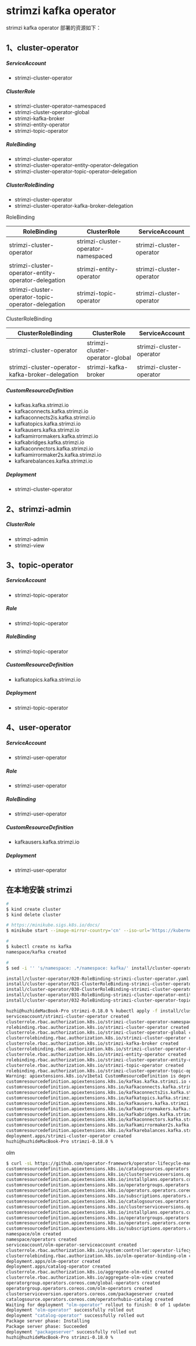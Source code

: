 # strimzi kafka operator

strimzi kafka operator 部署的资源如下：

## 1、cluster-operator

##### ServiceAccount
* strimzi-cluster-operator

##### ClusterRole
* strimzi-cluster-operator-namespaced
* strimzi-cluster-operator-global
* strimzi-kafka-broker
* strimzi-entity-operator
* strimzi-topic-operator

##### RoleBinding
* strimzi-cluster-operator
* strimzi-cluster-operator-entity-operator-delegation
* strimzi-cluster-operator-topic-operator-delegation

##### ClusterRoleBinding
* strimzi-cluster-operator
* strimzi-cluster-operator-kafka-broker-delegation


RoleBinding

| RoleBinding                                         | ClusterRole                         | ServiceAccount           |
| --------------------------------------------------- | ----------------------------------- | ------------------------ |
| strimzi-cluster-operator                            | strimzi-cluster-operator-namespaced | strimzi-cluster-operator |
| strimzi-cluster-operator-entity-operator-delegation | strimzi-entity-operator             | strimzi-cluster-operator |
| strimzi-cluster-operator-topic-operator-delegation  | strimzi-topic-operator              | strimzi-cluster-operator |


ClusterRoleBinding

| ClusterRoleBinding                               | ClusterRole                     | ServiceAccount           |
| ------------------------------------------------ | ------------------------------- | ------------------------ |
| strimzi-cluster-operator                         | strimzi-cluster-operator-global | strimzi-cluster-operator |
| strimzi-cluster-operator-kafka-broker-delegation | strimzi-kafka-broker            | strimzi-cluster-operator |




##### CustomResourceDefinition
* kafkas.kafka.strimzi.io
* kafkaconnects.kafka.strimzi.io
* kafkaconnects2is.kafka.strimzi.io
* kafkatopics.kafka.strimzi.io
* kafkausers.kafka.strimzi.io
* kafkamirrormakers.kafka.strimzi.io
* kafkabridges.kafka.strimzi.io
* kafkaconnectors.kafka.strimzi.io
* kafkamirrormaker2s.kafka.strimzi.io
* kafkarebalances.kafka.strimzi.io

##### Deployment
* strimzi-cluster-operator

## 2、strimzi-admin

##### ClusterRole
* strimzi-admin
* strimzi-view


## 3、topic-operator

##### ServiceAccount
* strimzi-topic-operator

##### Role
* strimzi-topic-operator

##### RoleBinding
* strimzi-topic-operator

##### CustomResourceDefinition
* kafkatopics.kafka.strimzi.io

##### Deployment
* strimzi-topic-operator


## 4、user-operator

##### ServiceAccount
* strimzi-user-operator

##### Role
* strimzi-user-operator

##### RoleBinding
* strimzi-user-operator

##### CustomResourceDefinition
* kafkausers.kafka.strimzi.io

##### Deployment
* strimzi-user-operator


## 在本地安装 strimzi

```bash
#
$ kind create cluster
$ kind delete cluster

# https://minikube.sigs.k8s.io/docs/
$ minikube start --image-mirror-country='cn' --iso-url='https://kubernetes.oss-cn-hangzhou.aliyuncs.com/minikube/iso/minikube-v1.14.0.iso' --driver='hyperkit' --memory='4g'

#
$ kubectl create ns kafka
namespace/kafka created

#
$ sed -i '' 's/namespace: .*/namespace: kafka/' install/cluster-operator/*RoleBinding*.yaml

install/cluster-operator/020-RoleBinding-strimzi-cluster-operator.yaml
install/cluster-operator/021-ClusterRoleBinding-strimzi-cluster-operator.yaml
install/cluster-operator/030-ClusterRoleBinding-strimzi-cluster-operator-kafka-broker-delegation.yaml
install/cluster-operator/031-RoleBinding-strimzi-cluster-operator-entity-operator-delegation.yaml
install/cluster-operator/032-RoleBinding-strimzi-cluster-operator-topic-operator-delegation.yaml

huzhi@huzhideMacBook-Pro strimzi-0.18.0 % kubectl apply -f install/cluster-operator -n kafka
serviceaccount/strimzi-cluster-operator created
clusterrole.rbac.authorization.k8s.io/strimzi-cluster-operator-namespaced created
rolebinding.rbac.authorization.k8s.io/strimzi-cluster-operator created
clusterrole.rbac.authorization.k8s.io/strimzi-cluster-operator-global created
clusterrolebinding.rbac.authorization.k8s.io/strimzi-cluster-operator created
clusterrole.rbac.authorization.k8s.io/strimzi-kafka-broker created
clusterrolebinding.rbac.authorization.k8s.io/strimzi-cluster-operator-kafka-broker-delegation created
clusterrole.rbac.authorization.k8s.io/strimzi-entity-operator created
rolebinding.rbac.authorization.k8s.io/strimzi-cluster-operator-entity-operator-delegation created
clusterrole.rbac.authorization.k8s.io/strimzi-topic-operator created
rolebinding.rbac.authorization.k8s.io/strimzi-cluster-operator-topic-operator-delegation created
Warning: apiextensions.k8s.io/v1beta1 CustomResourceDefinition is deprecated in v1.16+, unavailable in v1.22+; use apiextensions.k8s.io/v1 CustomResourceDefinition
customresourcedefinition.apiextensions.k8s.io/kafkas.kafka.strimzi.io created
customresourcedefinition.apiextensions.k8s.io/kafkaconnects.kafka.strimzi.io created
customresourcedefinition.apiextensions.k8s.io/kafkaconnects2is.kafka.strimzi.io created
customresourcedefinition.apiextensions.k8s.io/kafkatopics.kafka.strimzi.io created
customresourcedefinition.apiextensions.k8s.io/kafkausers.kafka.strimzi.io created
customresourcedefinition.apiextensions.k8s.io/kafkamirrormakers.kafka.strimzi.io created
customresourcedefinition.apiextensions.k8s.io/kafkabridges.kafka.strimzi.io created
customresourcedefinition.apiextensions.k8s.io/kafkaconnectors.kafka.strimzi.io created
customresourcedefinition.apiextensions.k8s.io/kafkamirrormaker2s.kafka.strimzi.io created
customresourcedefinition.apiextensions.k8s.io/kafkarebalances.kafka.strimzi.io created
deployment.apps/strimzi-cluster-operator created
huzhi@huzhideMacBook-Pro strimzi-0.18.0 %


```



olm

```bash
$ curl -sL https://github.com/operator-framework/operator-lifecycle-manager/releases/download/0.16.1/install.sh | bash -s 0.16.1
customresourcedefinition.apiextensions.k8s.io/catalogsources.operators.coreos.com created
customresourcedefinition.apiextensions.k8s.io/clusterserviceversions.operators.coreos.com created
customresourcedefinition.apiextensions.k8s.io/installplans.operators.coreos.com created
customresourcedefinition.apiextensions.k8s.io/operatorgroups.operators.coreos.com created
customresourcedefinition.apiextensions.k8s.io/operators.operators.coreos.com created
customresourcedefinition.apiextensions.k8s.io/subscriptions.operators.coreos.com created
customresourcedefinition.apiextensions.k8s.io/catalogsources.operators.coreos.com condition met
customresourcedefinition.apiextensions.k8s.io/clusterserviceversions.operators.coreos.com condition met
customresourcedefinition.apiextensions.k8s.io/installplans.operators.coreos.com condition met
customresourcedefinition.apiextensions.k8s.io/operatorgroups.operators.coreos.com condition met
customresourcedefinition.apiextensions.k8s.io/operators.operators.coreos.com condition met
customresourcedefinition.apiextensions.k8s.io/subscriptions.operators.coreos.com condition met
namespace/olm created
namespace/operators created
serviceaccount/olm-operator-serviceaccount created
clusterrole.rbac.authorization.k8s.io/system:controller:operator-lifecycle-manager created
clusterrolebinding.rbac.authorization.k8s.io/olm-operator-binding-olm created
deployment.apps/olm-operator created
deployment.apps/catalog-operator created
clusterrole.rbac.authorization.k8s.io/aggregate-olm-edit created
clusterrole.rbac.authorization.k8s.io/aggregate-olm-view created
operatorgroup.operators.coreos.com/global-operators created
operatorgroup.operators.coreos.com/olm-operators created
clusterserviceversion.operators.coreos.com/packageserver created
catalogsource.operators.coreos.com/operatorhubio-catalog created
Waiting for deployment "olm-operator" rollout to finish: 0 of 1 updated replicas are available...
deployment "olm-operator" successfully rolled out
deployment "catalog-operator" successfully rolled out
Package server phase: Installing
Package server phase: Succeeded
deployment "packageserver" successfully rolled out
huzhi@huzhideMacBook-Pro strimzi-0.18.0 %

```


